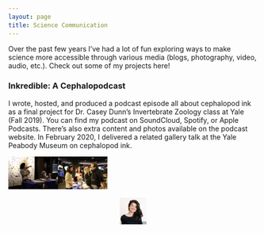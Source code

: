 ```yaml
---
layout: page
title: Science Communication
---
```


Over the past few years I’ve had a lot of fun exploring ways to make science more accessible through various media (blogs, photography, video, audio, etc.). Check out some of my projects here!

### Inkredible: A Cephalopodcast

I wrote, hosted, and produced a podcast episode all about cephalopod ink as a final project for Dr. Casey Dunn’s Invertebrate Zoology class at Yale (Fall 2019). You can find my podcast on SoundCloud, Spotify, or Apple Podcasts. There’s also extra content and photos available on the podcast website. In February 2020, I delivered a related gallery talk at the Yale Peabody Museum on cephalopod ink.

<img src="/public/ceph1.JPG" alt="talk1" style="width:100px"><img src="/public/ceph2.JPG" alt="talk2" style="width:100px">

<center><img src="/public/profile_picture.jpg" alt="mmj" class="inline" style="width:3.8em; height:3.8em;" /></center>
